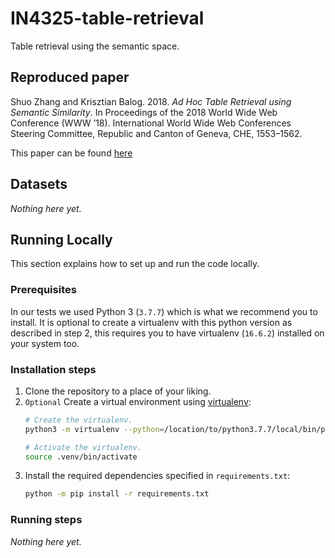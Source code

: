 # IN4325-table-retrieval
Table retrieval using the semantic space.

## Reproduced paper
Shuo Zhang and Krisztian Balog. 2018. *Ad Hoc Table Retrieval using Semantic Similarity*. In Proceedings of the 2018 World Wide Web Conference (WWW ’18). International World Wide Web Conferences Steering Committee, Republic and Canton of Geneva, CHE, 1553–1562.

This paper can be found [here](https://dl.acm.org/doi/abs/10.1145/3178876.3186067)

## Datasets

*Nothing here yet.*

## Running Locally

This section explains how to set up and run the code locally.

### Prerequisites

In our tests we used Python 3 (`3.7.7`) which is what we recommend you to
 install.
It is optional to create a virtualenv with this python version as described
 in step 2, this requires you to have virtualenv (`16.6.2`) installed on your
 system too.
 
### Installation steps

1. Clone the repository to a place of your liking.
2. `Optional` Create a virtual environment using
[virtualenv](https://virtualenv.pypa.io/en/stable/):
    ```bash
    # Create the virtualenv.
    python3 -m virtualenv --python=/location/to/python3.7.7/local/bin/python .venv

    # Activate the virtualenv.
    source .venv/bin/activate
    ```
3. Install the required dependencies specified in `requirements.txt`:
    ```bash
    python -m pip install -r requirements.txt
    ```

### Running steps

*Nothing here yet.*
